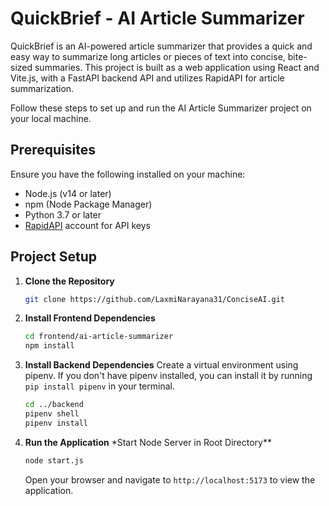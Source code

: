 # QuickBrief - AI Article Summarizer

QuickBrief is an AI-powered article summarizer that provides a quick and easy way to summarize long articles or pieces of text into concise, bite-sized summaries. This project is built as a web application using React and Vite.js, with a FastAPI backend API and utilizes RapidAPI for article summarization.

Follow these steps to set up and run the AI Article Summarizer project on your local machine.

## Prerequisites

Ensure you have the following installed on your machine:

- Node.js (v14 or later)
- npm (Node Package Manager)
- Python 3.7 or later
- [RapidAPI](https://rapidapi.com/restyler/api/article-extractor-and-summarizer) account for API keys

## Project Setup

1. **Clone the Repository**

   ```bash
   git clone https://github.com/LaxmiNarayana31/ConciseAI.git
   ```

2. **Install Frontend Dependencies**

   ```bash
   cd frontend/ai-article-summarizer
   npm install
   ```

3. **Install Backend Dependencies**
   Create a virtual environment using pipenv. If you don't have pipenv installed, you can install it by running `pip install pipenv` in your terminal.

   ```bash
   cd ../backend
   pipenv shell
   pipenv install
   ```

4. **Run the Application**
   \*Start Node Server in Root Directory\*\*

   ```bash
   node start.js
   ```

   Open your browser and navigate to `http://localhost:5173` to view the application.

